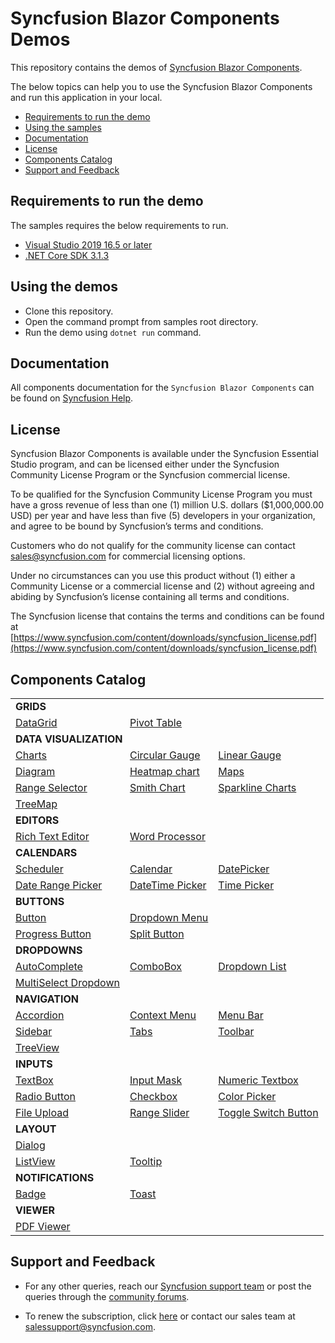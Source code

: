 # Syncfusion Blazor Components Demos

This repository contains the demos of [Syncfusion Blazor Components](https://blazor.syncfusion.com/).

The below topics can help you to use the Syncfusion Blazor Components and run this application in your local.

* [Requirements to run the demo](#requirements-to-run-the-demo)
* [Using the samples](#using-the-samples)
* [Documentation](#documentation)
* [License](#license)
* [Components Catalog](#components-catalog)
* [Support and Feedback](#support-and-feedback)

## Requirements to run the demo

The samples requires the below requirements to run.

* [Visual Studio 2019 16.5 or later](https://visualstudio.microsoft.com/vs/preview/)
* [.NET Core SDK 3.1.3](https://dotnet.microsoft.com/download/dotnet-core/3.1)

## Using the demos

* Clone this repository.
* Open the command prompt from samples root directory.
* Run the demo using `dotnet run` command.

## Documentation

All components documentation for the `Syncfusion Blazor Components` can be found on [Syncfusion Help](https://blazor.syncfusion.com/documentation/introduction/).

## License

Syncfusion Blazor Components is available under the Syncfusion Essential Studio program,  and can be licensed either under the Syncfusion Community License Program or the Syncfusion commercial license.

To be qualified for the Syncfusion Community License Program you must have a gross revenue of less than one (1) million U.S. dollars ($1,000,000.00 USD) per year and have less than five (5) developers in your organization, and agree to be bound by Syncfusion’s terms and conditions.

Customers who do not qualify for the community license can contact sales@syncfusion.com for commercial licensing options.

Under no circumstances can you use this product without (1) either a Community License or a commercial license and (2) without agreeing and abiding by Syncfusion’s license containing all terms and conditions.

The Syncfusion license that contains the terms and conditions can be found at
[https://www.syncfusion.com/content/downloads/syncfusion_license.pdf](https://www.syncfusion.com/content/downloads/syncfusion_license.pdf)

## Components Catalog

<table>
    <tr>
        <td colspan="3" rowspan="1">
            <b>GRIDS<b>
        </td>
    </tr>
    <tr>
        <td>
            <a href="Pages/Grid">DataGrid</a>
        </td>
        <td>
            <a href="Pages/PivotView">Pivot Table</a>
        </td>
        <td></td>
    </tr>
    <tr>
        <td colspan="3" rowspan="1">
            <b>DATA VISUALIZATION<b>
        </td>
    </tr>
    <tr>
        <td>
            <a href="Pages/Charts">Charts</a>
        </td>
        <td>
            <a href="Pages/CircularGauge">Circular Gauge</a>
        </td>
        <td>
            <a href="Pages/LinearGauge">Linear Gauge</a>
        </td>
    </tr>
    <tr>
        <td>
            <a href="Pages/Diagrams">Diagram</a>
        </td>
        <td>
            <a href="Pages/HeatMapChart">Heatmap chart</a>
        </td>
        <td>
            <a href="Pages/Maps">Maps</a>
        </td>
    </tr>
    <tr>
        <td>
            <a href="Pages/Charts/RangeNavigator">Range Selector</a>
        </td>
        <td>
            <a href="Pages/Charts/SmithChart">Smith Chart</a>
        </td>
        <td>
            <a href="Pages/Charts/Sparkline">Sparkline Charts</a>
        </td>
    </tr>
    <tr>
        <td>
            <a href="Pages/TreeMap">TreeMap</a>
        </td>
        <td></td>
        <td></td>
    </tr>
    <tr>
        <td colspan="3" rowspan="1">
            <b>EDITORS<b>
        </td>
    </tr>
    <tr>
        <td>
            <a href="Pages/RichTextEditor">Rich Text Editor</a>
        </td>
        <td>
            <a href="Pages/DocumentEditor">Word Processor</a>
        </td>
        <td></td>
    </tr>
    <tr>
        <td colspan="3" rowspan="1">
            <b>CALENDARS<b>
        </td>
    </tr>
    <tr>
        <td>
            <a href="Pages/Schedule">Scheduler</a>
        </td>
        <td>
            <a href="Pages/Calendars/Calendar">Calendar</a>
        </td>
        <td>
            <a href="Pages/Calendars/DatePicker">DatePicker</a>
        </td>
    </tr>
    <tr>
        <td>
            <a href="Pages/Calendars/DateRangePicker">Date Range Picker</a>
        </td>
        <td>
            <a href="Pages/Calendars/DateTimePicker">DateTime Picker</a>
        </td>
        <td>
            <a href="Pages/Calendars/TimePicker">Time Picker</a>
        </td>
    </tr>
    <tr>
        <td colspan="3" rowspan="1">
            <b>BUTTONS<b>
        </td>
    </tr>
    <tr>
        <td>
            <a href="Pages/Buttons">Button</a>
        </td>
        <td>
            <a href="Pages/Buttons/Button/DropDownButton.razor">Dropdown Menu</a>
        </td>
    </tr>
    <tr>
        <td>
            <a href="Pages/Buttons/Button/ProgressButton.razor">Progress Button</a>
        </td>
        <td>
            <a href="Pages/Buttons/Button/SplitButton.razor">Split Button</a>
        </td>
        <td></td>
    </tr>
    <tr>
        <td colspan="3" rowspan="1">
            <b>DROPDOWNS<b>
        </td>
    </tr>
    <tr>
        <td>
            <a href="Pages/DropDowns/AutoComplete">AutoComplete</a>
        </td>
        <td>
            <a href="Pages/DropDowns/ComboBox">ComboBox</a>
        </td>
        <td>
            <a href="Pages/DropDowns/DropDownList">Dropdown List</a>
        </td>
    </tr>
    <tr>
        <td>
            <a href="Pages/DropDowns/MultiSelect">MultiSelect Dropdown</a>
        </td>
        <td></td>
        <td></td>
    </tr>
    <tr>
        <td colspan="3" rowspan="1">
            <b>NAVIGATION<b>
        </td>
    </tr>
    <tr>
        <td>
            <a href="Pages/Navigations/Accordion">Accordion</a>
        </td>
        <td>
            <a href="Pages/Navigations/ContextMenu">Context Menu</a>
        </td>
        <td>
            <a href="Pages/Navigations/MenuBar">Menu Bar</a>
        </td>
    </tr>
    <tr>
        <td>
            <a href="Pages/Navigations/Sidebar">Sidebar</a>
        </td>
        <td>
            <a href="Pages/Navigations/Tab">Tabs</a>
        </td>
        <td>
            <a href="Pages/Navigations/Toolbar">Toolbar</a>
        </td>
    </tr>
    <tr>
        <td>
            <a href="Pages/Navigations/TreeView">TreeView</a>
        </td>
        <td></td>
        <td></td>
    </tr>
    <tr>
        <td colspan="3" rowspan="1">
            <b>INPUTS<b>
        </td>
    </tr>
    <tr>
        <td>
            <a href="Pages/Inputs/TextBox">TextBox</a>
        </td>
        <td>
            <a href="Pages/Inputs/MaskedTextBox">Input Mask</a>
        </td>
         <td>
            <a href="Pages/Inputs/NumericTextBox">Numeric Textbox</a>
        </td>
    </tr>
    <tr>
        <td>
            <a href="Pages/Buttons/Button/RadioButton.razor">Radio Button</a>
        </td>
        <td>
            <a href="Pages/Buttons/Button/CheckBox.razor">Checkbox</a>
        </td>
        <td>
            <a href="Pages/Inputs/ColorPicker">Color Picker</a>
        </td>
    </tr>
    <tr>
        <td>
            <a href="Pages/Inputs/Uploader">File Upload</a>
        </td>
        <td>
            <a href="Pages/Inputs/Slider">Range Slider</a>
        </td>
        <td>
            <a href="Pages/Buttons/Button/Switch.razor">Toggle Switch Button</a>
        </td>
    </tr>
    <tr>
        <td colspan="3" rowspan="1">
            <b>LAYOUT<b>
        </td>
    </tr>
    <tr>
        <td>
            <a href="Pages/Layout/Dialog">Dialog</a>
        </td>
    </tr>
    <tr>
        <td>
            <a href="Pages/Lists/ListView">ListView</a>
        </td>
        <td>
            <a href="Pages/Popups/Tooltip">Tooltip</a>
        </td>
        <td></td>
    </tr>
    <tr>
        <td colspan="3" rowspan="1">
            <b>NOTIFICATIONS<b>
        </td>
    </tr>
    <tr>
        <td>
            <a href="Pages/Notifications/Badge">Badge</a>
        </td>
        <td>
            <a href="Pages/Notifications/Toast">Toast</a>
        </td>
        <td></td>
    </tr>
    <tr>
        <td colspan="3" rowspan="1">
            <b>VIEWER<b>
        </td>
    </tr>
    <tr>
        <td>
            <a href="Pages/Viewer/PdfViewer">PDF Viewer</a>
        </td>
    </tr>
</table>

## Support and Feedback

* For any other queries, reach our [Syncfusion support team](https://www.syncfusion.com/support/directtrac/incidents/newincident?utm_source=github&utm_medium=listing&utm_campaign=blazor-samples) or post the queries through the [community forums](https://www.syncfusion.com/forums?utm_source=github&utm_medium=listing&utm_campaign=blazor-samples).

* To renew the subscription, click [here](https://www.syncfusion.com/sales/products?utm_source=github&utm_medium=listing&utm_campaign=blazor-samples) or contact our sales team at <salessupport@syncfusion.com>.
